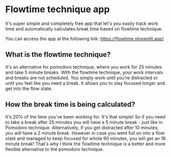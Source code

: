 # Flowtime technique app
It's super simple and completely free app that let's you easily track work time and automatically calculates break time based on flowtime technique.

You can access the app at the following link:
https://flowtime.streamlit.app/

## What is the flowtime technique?
It's an alternative for pomodoro technique, where you work for 25 minutes and take 5 minute breaks. With the flowtime technique, your work intervals and breaks are not scheduled. You simply work until you’re distracted or until you feel like you need a break. It allows you to stay focused longer and get into the flow state.

## How the break time is being calculated?
It's 20% of the time you've been working for. It's that simple! So if you need to take a break after 25 minutes you will have a 5 minute break - just like in Pomodoro technique. Alternatively, if you get distracted after 10 minutes, you will have a 2 minute break. However in case you went full on into a flow state and managed to keep focused for whole 90 minutes, you will get an 18 minute break! That's why I think the flowtime technique is a better and more flexible alternative to the pomodoro technique.